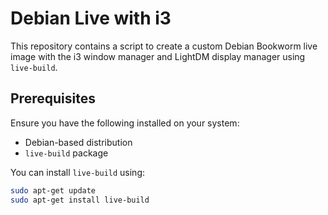 # Debian Live with i3

This repository contains a script to create a custom Debian Bookworm live image with the i3 window manager and LightDM display manager using `live-build`.

## Prerequisites

Ensure you have the following installed on your system:

- Debian-based distribution
- `live-build` package

You can install `live-build` using:

```bash
sudo apt-get update
sudo apt-get install live-build
